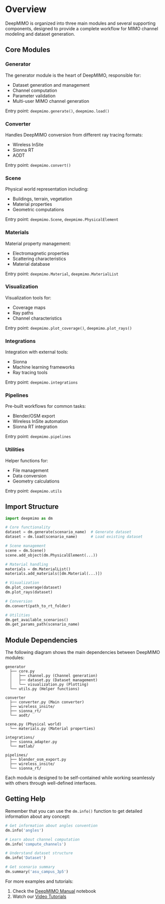 # Overview

DeepMIMO is organized into three main modules and several supporting components, designed to provide a complete workflow for MIMO channel modeling and dataset generation.

## Core Modules

### Generator
The generator module is the heart of DeepMIMO, responsible for:
- Dataset generation and management
- Channel computation
- Parameter validation
- Multi-user MIMO channel generation

Entry point: `deepmimo.generate()`, `deepmimo.load()`

### Converter
Handles DeepMIMO conversion from different ray tracing formats:
- Wireless InSite
- Sionna RT
- AODT

Entry point: `deepmimo.convert()`

### Scene
Physical world representation including:
- Buildings, terrain, vegetation
- Material properties
- Geometric computations

Entry point: `deepmimo.Scene`, `deepmimo.PhysicalElement`

### Materials
Material property management:
- Electromagnetic properties
- Scattering characteristics
- Material database

Entry point: `deepmimo.Material`, `deepmimo.MaterialList`

### Visualization
Visualization tools for:
- Coverage maps
- Ray paths
- Channel characteristics

Entry point: `deepmimo.plot_coverage()`, `deepmimo.plot_rays()`

### Integrations
Integration with external tools:
- Sionna
- Machine learning frameworks
- Ray tracing tools

Entry point: `deepmimo.integrations`

### Pipelines
Pre-built workflows for common tasks:
- Blender/OSM export
- Wireless InSite automation
- Sionna RT integration

Entry point: `deepmimo.pipelines`

### Utilities
Helper functions for:
- File management
- Data conversion
- Geometry calculations

Entry point: `deepmimo.utils`

## Import Structure

```python
import deepmimo as dm

# Core functionality
dataset = dm.generate(scenario_name)  # Generate dataset
dataset = dm.load(scenario_name)      # Load existing dataset

# Scene management
scene = dm.Scene()
scene.add_object(dm.PhysicalElement(...))

# Material handling
materials = dm.MaterialList()
materials.add_materials([dm.Material(...)])

# Visualization
dm.plot_coverage(dataset)
dm.plot_rays(dataset)

# Conversion
dm.convert(path_to_rt_folder)

# Utilities
dm.get_available_scenarios()
dm.get_params_path(scenario_name)
```

## Module Dependencies

The following diagram shows the main dependencies between DeepMIMO modules:

```
generator
  ├── core.py
  │   ├── channel.py (Channel generation)
  │   ├── dataset.py (Dataset management)
  │   └── visualization.py (Plotting)
  └── utils.py (Helper functions)

converter
  ├── converter.py (Main converter)
  ├── wireless_insite/
  ├── sionna_rt/
  └── aodt/

scene.py (Physical world)
  └── materials.py (Material properties)

integrations/
  ├── sionna_adapter.py
  └── matlab/

pipelines/
  ├── blender_osm_export.py
  ├── wireless_insite/
  └── sionna_rt/
```

Each module is designed to be self-contained while working seamlessly with others through well-defined interfaces.

## Getting Help

Remember that you can use the `dm.info()` function to get detailed information about any concept:

```python
# Get information about angles convention
dm.info('angles')

# Learn about channel computation
dm.info('compute_channels')

# Understand dataset structure
dm.info('Dataset')

# Get scenario summary
dm.summary('asu_campus_3p5')
```

For more examples and tutorials:
1. Check the [DeepMIMO Manual](https://colab.research.google.com/drive/1U-e2rLDJYW-VcbJ7C3H2dqC625JJH5FF) notebook
2. Watch our [Video Tutorials](https://deepmimo.net/tutorials)